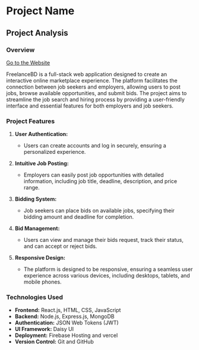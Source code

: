 # Project Name

## Project Analysis

### Overview
[Go to the Website](https://freelance-bd.web.app)

FreelanceBD is a full-stack web application designed to create an interactive online marketplace experience. The platform facilitates the connection between job seekers and employers, allowing users to post jobs, browse available opportunities, and submit bids. The project aims to streamline the job search and hiring process by providing a user-friendly interface and essential features for both employers and job seekers.

### Project Features

1. **User Authentication:**
   - Users can create accounts and log in securely, ensuring a personalized experience.
  
2. **Intuitive Job Posting:**
   - Employers can easily post job opportunities with detailed information, including job title, deadline, description, and price range.
  
3. **Bidding System:**
   - Job seekers can place bids on available jobs, specifying their bidding amount and deadline for completion.
  
4. **Bid Management:**
   - Users can view and manage their bids request, track their status, and can accept or reject bids.
  
5. **Responsive Design:**
   - The platform is designed to be responsive, ensuring a seamless user experience across various devices, including desktops, tablets, and mobile phones.

### Technologies Used

- **Frontend:** React.js, HTML, CSS, JavaScript
- **Backend:** Node.js, Express.js, MongoDB 
- **Authentication:** JSON Web Tokens (JWT)
- **UI Framework:** Daisy UI
- **Deployment:** Firebase Hosting and vercel 
- **Version Control:** Git and GitHub
